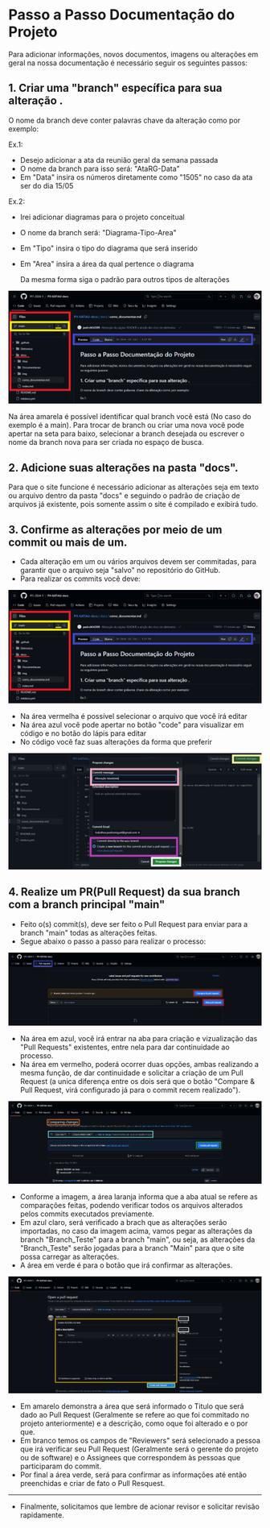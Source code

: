 # Passo a Passo Documentação do Projeto

Para adicionar informações, novos documentos, imagens ou alterações em geral na nossa documentação é necessário seguir os seguintes passos:

## 1. Criar uma "branch" específica para sua alteração .

  O nome da branch deve conter palavras chave da alteração como por exemplo:

Ex.1: 

- Desejo adicionar a ata da reunião geral da semana passada
- O nome da branch para isso será: "AtaRG-Data"
- Em "Data" insira os números diretamente como "1505" no caso da ata ser do dia 15/05

Ex.2:

- Irei adicionar diagramas para o projeto conceitual
- O nome da branch será: "Diagrama-Tipo-Area"
- Em "Tipo" insira o tipo do diagrama que será inserido
- Em "Area" insira a área da qual pertence o diagrama

  Da mesma forma siga o padrão para outros tipos de alterações

![CPE1](img/comodocumentar-1.png)

  Na área amarela é possível identificar qual branch você está (No caso do exemplo é a main). Para trocar de branch ou criar uma nova você pode apertar na seta para baixo, selecionar a branch desejada ou escrever o nome da branch nova para ser criada no espaço de busca.

## 2. Adicione suas alterações na pasta "docs".

  Para que o site funcione é necessário adicionar as alterações seja em texto ou arquivo dentro da pasta "docs" e seguindo o padrão de criação de arquivos já existente, pois somente assim o site é compilado e exibirá tudo.

## 3. Confirme as alterações por meio de um commit ou mais de um.

  - Cada alteração em um ou vários arquivos devem ser commitadas, para garantir que o arquivo seja "salvo" no repositório do GitHub.
  - Para realizar os commits você deve:

![CPE2](img/comodocumentar-1.png)

  - Na área vermelha é possível selecionar o arquivo que você irá editar
  - Na área azul você pode apertar no botão "code" para visualizar em código e no botão do lápis para editar
  - No código você faz suas alterações da forma que preferir

![CPE3](img/comodocumentar-2.png)


## 4. Realize um PR(Pull Request) da sua branch com a branch principal "main"
 
- Feito o(s) commit(s), deve ser feito o Pull Request para enviar para a branch "main" todas as alterações feitas.
- Segue abaixo o passo a passo para realizar o processo:

![CPE4](img/comodocumentar-3.png)
  
  - Na área em azul, você irá entrar na aba para criação e vizualização das "Pull Requests" existentes, entre nela para dar continuidade ao processo.
  - Na área em vermelho, poderá ocorrer duas opções, ambas realizando a mesma função, de dar continuidade e solicitar a criação de um Pull Request (a unica diferença entre os dois será que o botão "Compare & Pull Request, virá configurado já para o commit recem realizado").

![CPE5](img/comodocumentar-4.png)

  - Conforme a imagem, a área laranja informa que a aba atual se refere as comparações feitas, podendo verificar todos os arquivos alterados pelos commits executados previamente.
  - Em azul claro, será verificado a brach que as alterações serão importadas, no caso da imagem acima, vamos pegar as alterações da branch "Branch_Teste" para a branch "main", ou seja, as alterações da "Branch_Teste" serão jogadas para a branch "Main" para que o site possa carregar as alterações.
  - A área em verde é para o botão que irá confirmar as alterações. 

![CPE6](img/comodocumentar-5.png)

  - Em amarelo demonstra a área que será informado o Titulo que será dado ao Pull Request (Geralmente se refere ao que foi commitado no projeto anteriormente) e a descrição, como oque foi alterado e o por que.
  - Em branco temos os campos de "Reviewers" será selecionado a pessoa que irá verificar seu Pull Request (Geralmente será o gerente do projeto ou de software) e o Assignees que correspondem às pessoas que participaram do commit.
  - Por final a área verde, será para confirmar as informações até então preenchidas e criar de fato o Pull Resquest.

__________________________________________________________________________

- Finalmente, solicitamos que lembre de acionar revisor e solicitar revisão rapidamente.


